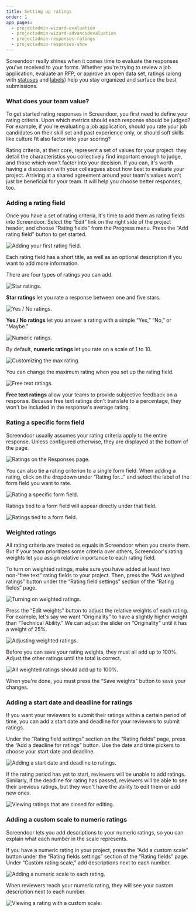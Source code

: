 ```yaml
---
title: Setting up ratings
order: 1
app_pages:
  - projectadmin-wizard-evaluation
  - projectadmin-wizard-advancedevaluation
  - projectadmin-responses-ratings
  - projectadmin-responses-show
---
```


Screendoor really shines when it comes time to evaluate the responses you've received to your forms. Whether you're trying to review a job application, evaluate an RFP, or approve an open data set, ratings (along with [statuses](/articles/screendoor/responses/using_statuses.html) and [labels](/articles/screendoor/responses/using_labels.html)) help you stay organized and surface the best submissions.

### What does your team value?

To get started rating responses in Screendoor, you first need to define your rating criteria. Upon which metrics should each response should be judged? For example, if you're evaluating a job application, should you rate your job candidates on their skill set and past experience only, or should soft skills like culture fit also factor into your scoring?

Rating criteria, at their core, represent a set of values for your project: they detail the characteristics you collectively find important enough to judge, and those which won't factor into your decision. If you can, it's worth having a discussion with your colleagues about how best to evaluate your project. Arriving at a shared agreement around your team's values won't just be beneficial for your team. It will help you choose better responses, too.

### Adding a rating field

Once you have a set of rating criteria, it's time to add them as rating fields into Screendoor. Select the &ldquo;Edit&rdquo; link on the right side of the project header, and choose &ldquo;Rating fields&rdquo; from the Progress menu. Press the &ldquo;Add rating field&rdquo; button to get started.

![Adding your first rating field.](../images/rating_setup_1.png)

Each rating field has a short title, as well as an optional description if you want to add more information.

There are four types of ratings you can add.

![Star ratings.](../images/rating_setup_star.png)

**Star ratings** let you rate a response between one and five stars.

![Yes / No ratings.](../images/rating_setup_yesno.png)

**Yes / No ratings** let you answer a rating with a simple &ldquo;Yes,&rdquo; &ldquo;No,&rdquo; or &ldquo;Maybe.&rdquo;

![Numeric ratings.](../images/rating_setup_numeric.png)

By default, **numeric ratings** let you rate on a scale of 1 to 10.

![Customizing the max rating.](../images/rating_setup_numeric_adjust.png)

You can change the maximum rating when you set up the rating field.

![Free text ratings.](../images/rating_setup_text.png)

**Free text ratings** allow your teams to provide subjective feedback on a response. Because free text ratings don't translate to a percentage, they won't be included in the response's average rating.

### Rating a specific form field

Screendoor usually assumes your rating criteria apply to the entire response. Unless configured otherwise, they are displayed at the bottom of the page.

![Ratings on the Responses page.](../images/rating_setup_2.png)

You can also tie a rating criterion to a single form field. When adding a rating,  click on the dropdown under &ldquo;Rating for&hellip;&rdquo; and select the label of the form field you want to rate.

![Rating a specific form field.](../images/rating_setup_3.png)

Ratings tied to a form field will appear directly under that field.

![Ratings tied to a form field.](../images/rating_setup_4.png)

### Weighted ratings

All rating criteria are treated as equals in Screendoor when you create them. But if your team prioritizes some criteria over others, Screendoor's rating weights let you assign relative importance to each rating field.

To turn on weighted ratings, make sure you have added at least two non-&ldquo;free text&ldquo; rating fields to your project. Then, press the &ldquo;Add weighed ratings&rdquo; button under the &ldquo;Rating field settings&rdquo; section of the &ldquo;Rating fields&rdquo; page.

![Turning on weighted ratings.](../images/rating_setup_5.png)

Press the &ldquo;Edit weights&rdquo; button to adjust the relative weights of each rating. For example, let's say we want &ldquo;Originality&rdquo; to have a slightly higher weight than &ldquo;Technical Ability.&rdquo; We can adjust the slider on &ldquo;Originality&rdquo; until it has a weight of 25%.

![Adjusting weighted ratings.](../images/rating_setup_6.png)

Before you can save your rating weights, they must all add up to 100%. Adjust the other ratings until the total is correct.

![All weighted ratings should add up to 100%.](../images/rating_setup_7.png)

When you're done, you must press the &ldquo;Save weights&rdquo; button to save your changes.

### Adding a start date and deadline for ratings

If you want your reviewers to submit their ratings within a certain period of time, you can add a start date and deadline for your reviewers to submit ratings.

Under the &ldquo;Rating field settings&rdquo; section on the &ldquo;Rating fields&rdquo; page, press the &ldquo;Add a deadline for ratings&rdquo; button. Use the date and time pickers to choose your start date and deadline.

![Adding a start date and deadline to ratings.](../images/rating_setup_8.png)

If the rating period has yet to start, reviewers will be unable to add ratings. Similarly, if the deadline for rating has passed, reviewers will be able to see their previous ratings, but they won't have the ability to edit them or add new ones.

![Viewing ratings that are closed for editing.](../images/rating_setup_9.png)

### Adding a custom scale to numeric ratings

Screendoor lets you add descriptions to your numeric ratings, so you can explain what each number in the scale represents.

If you have a numeric rating in your project, press the &ldquo;Add a custom scale&rdquo; button under the &ldquo;Rating fields settings&rdquo; section of the &ldquo;Rating fields&rdquo; page. Under &ldquo;Custom rating scale,&rdquo; add descriptions next to each number.

![Adding a numeric scale to each rating.](../images/rating_setup_10.png)

When reviewers reach your numeric rating, they will see your custom description next to each number.

![Viewing a rating with a custom scale.](../images/rating_setup_11.png)
